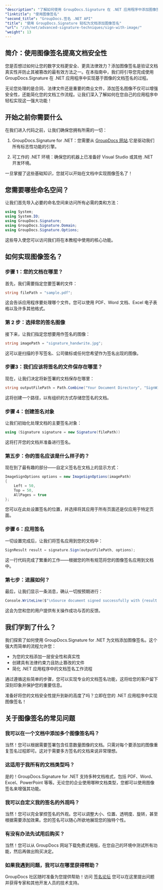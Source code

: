 ```yaml
---
"description": "了解如何使用 GroupDocs.Signature 在 .NET 应用程序中添加图像签名来增强文档安全性。轻松集成，即可获得防篡改且具有法律约束力的文档。"
"linktitle": "使用图像签名"
"second_title": "GroupDocs.签名 .NET API"
"title": "使用 GroupDocs.Signature 轻松为文档添加图像签名"
"url": "/zh/net/advanced-signature-techniques/sign-with-image/"
"weight": 13
---
```


## 简介：使用图像签名提高文档安全性

您是否想过如何让您的数字文档更安全、更具法律效力？添加图像签名是验证文档真实性并防止其被篡改的最有效方法之一。在本指南中，我们将引导您完成使用 GroupDocs.Signature 在 .NET 应用程序中实现基于图像的文档签名的过程。

无论您处理的是合同、法律文件还是重要的商业文件，添加签名图像不仅可以增强安全性，还能简化您的文档工作流程。让我们深入了解如何在您自己的应用程序中轻松实现这一强大功能！

## 开始之前你需要什么

在我们进入代码之前，让我们确保您拥有所需的一切：

1. GroupDocs.Signature for .NET：您需要从 [GroupDocs 网站](https://releases.groupdocs.com/signature/net/).它是驱动我们所有标志性功能的引擎。

2. 可工作的 .NET 环境：确保您的机器上已准备好 Visual Studio 或其他 .NET 开发环境。

一旦掌握了这些基础知识，您就可以开始在文档中实现图像签名了！

## 您需要哪些命名空间？

让我们首先导入必要的命名空间来访问所有必需的类和方法：

```csharp
using System;
using System.IO;
using GroupDocs.Signature;
using GroupDocs.Signature.Domain;
using GroupDocs.Signature.Options;
```

这些导入使您可以访问我们将在本教程中使用的核心功能。

## 如何实现图像签名？

### 步骤 1：您的文档在哪里？

首先，我们需要指定您要签署的文件：

```csharp
string filePath = "sample.pdf";
```

这会告诉应用程序要处理哪个文件。您可以使用 PDF、Word 文档、Excel 电子表格以及许多其他格式。

### 第 2 步：选择您的签名图像

接下来，让我们指定您想要用作签名的图像：

```csharp
string imagePath = "signature_handwrite.jpg";
```

这可以是扫描的手写签名、公司徽标或任何您希望作为签名出现的图像。

### 步骤3：我们应该将签名的文件保存在哪里？

现在，让我们决定将新签署的文档保存在哪里：

```csharp
string outputFilePath = Path.Combine("Your Document Directory", "SignWithImage", fileName);
```

这将创建一个路径，以有组织的方式存储您签名的文档。

### 步骤 4：创建签名对象

让我们初始化处理文档的主要签名对象：

```csharp
using (Signature signature = new Signature(filePath))
```

这将打开您的文档并准备进行签名。

### 第五步：你的签名应该是什么样子的？

现在到了最有趣的部分——自定义签名在文档上的显示方式：

```csharp
ImageSignOptions options = new ImageSignOptions(imagePath)
{
    Left = 50,
    Top = 50,
    AllPages = true
};
```

您可以在此处设置签名的位置，并选择将其应用于所有页面还是仅应用于特定页面。

### 步骤 6：应用签名

一切设置完成后，让我们将签名应用到您的文档中：

```csharp
SignResult result = signature.Sign(outputFilePath, options);
```

这一行代码完成了繁重的工作——根据您的所有规范将您的图像签名应用到文档中。

### 第七步：进展如何？

最后，让我们显示一条消息，确认一切按预期进行：

```csharp
Console.WriteLine($"\nSource document signed successfully with {result.Succeeded.Count} signature(s).\nFile saved at {outputFilePath}.");
```

这会为您和您的用户提供有关操作成功与否的反馈。

## 我们学到了什么？

我们探索了如何使用 GroupDocs.Signature for .NET 为文档添加图像签名。这个强大而简单的流程允许您：

- 为您的文档添加一层安全性和真实性
- 创建具有法律约束力且防止篡改的文件
- 简化 .NET 应用程序中的文档签名工作流程

通过遵循这些简单的步骤，您可以实现专业的文档签名功能，这将给您的客户留下深刻印象并保护您的重要信息。

准备好将您的文档安全性提升到新的高度了吗？立即在您的 .NET 应用程序中实现图像签名！

## 关于图像签名的常见问题

### 我可以在一个文档中添加多个图像签名吗？

当然！您可以根据需要签署包含任意数量图像的文档。只需对每个要添加的图像重复签名过程即可。这对于需要多方签名的文档来说非常理想。

### 这适用于我所有的文档类型吗？

是的！GroupDocs.Signature for .NET 支持多种文档格式，包括 PDF、Word、Excel、PowerPoint 等等。无论您的企业使用哪种文档类型，您都可以使用图像签名来增强其功能。

### 我可以自定义我的签名的外观吗？

当然！您可以完全掌控签名的外观。您可以调整大小、位置、透明度、旋转，甚至根据需要添加效果。您的签名可以随心所欲地展现您的独特个性。

### 有没有办法先试用后购买？

当然！您可以从 GroupDocs 网站下载免费试用版，在您自己的环境中测试所有功能，然后再做出购买决定。

### 如果我遇到问题，我可以在哪里获得帮助？

GroupDocs 社区随时准备为您提供帮助！访问 [签名论坛](https://forum.groupdocs.com/c/signature/13) 您可以在这里提出问题并获得专家和其他开发人员的技术支持。
